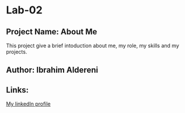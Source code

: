 # Lab-02

## Project Name: About Me

This project give a brief intoduction about me, my role, my skills and my projects.

## Author: Ibrahim Aldereni

## Links:
[My linkedIn profile](https://www.linkedin.com/in/ibrahim-aldereni/)
